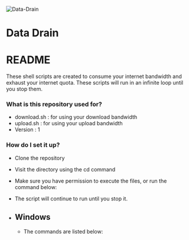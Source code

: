 ![Data-Drain](https://nordvpn.com/wp-content/uploads/social-wifi-bandwidth.png)

# Data Drain #

# README #

These shell scripts are created to consume your internet bandwidth and exhaust your internet quota. These scripts will run in an infinite loop until you stop them.


### What is this repository used for? ###

* download.sh : for using your download bandwidth
* upload.sh : for using your upload bandwidth
* Version : 1


### How do I set it up? ###
* Clone the repository
* Visit the directory using the cd command
* Make sure you have permission to execute the files, or run the command below:
* The script will continue to run until you stop it.

* ## Windows

    * The commands are listed below:

        ```
        
        ```

